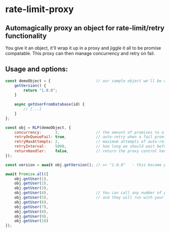 # rate-limit-proxy
## Automagically proxy an object for rate-limit/retry functionality
You give it an object, it'll wrap it up in a proxy and jiggle it all to be promise compatable. This proxy can then manage concurrency and retry on fail.

## Usage and options:
```js
const demoObject = {                    // our sample object we'll be working with.
	getVersion() {
		return "1.0.0";
	}
	
	async getUserFromDatabase(id) {
		// [...]
	}
};

const obj = RLP(demoObject, {
	concurrency:      3,                // the amount of promises to allow running at once
	retryOnQueueFail: true,             // auto-retry when a fail promise occurs
	retryMaxAttempts: 2,                // maximum attempts of auto-retry
	retryInterval:    5000,             // how long we should wait before a retry
	returnHandler:    false,            // return the proxy control handler, instead of the proxied object
});

const version = await obj.getVersion(); // => "1.0.0"   - this became promise driven automatically

await Promise.all([
	obj.getUser(1),
	obj.getUser(2),
	obj.getUser(3),
	obj.getUser(4),                     // You can call any number of promise simultaneously
	obj.getUser(5),                     // and they will run with your desired options :)
	obj.getUser(6),
	obj.getUser(7),
	obj.getUser(8),
	obj.getUser(9),
	obj.getUser(10)
]);
```